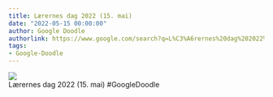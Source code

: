 ```yaml
---
title: Lærernes dag 2022 (15. mai)
date: "2022-05-15 00:00:00"
author: Google Doodle
authorlink: https://www.google.com/search?q=L%C3%A6rernes%20dag%202022%20(15.%20mai)
tags:
- Google-Doodle
---
```

<img src="https://www.google.com/logos/doodles/2022/teachers-day-2022-may-15-6753651837109410-law.gif" referrerpolicy="no-referrer"><br>Lærernes dag 2022 (15. mai) #GoogleDoodle